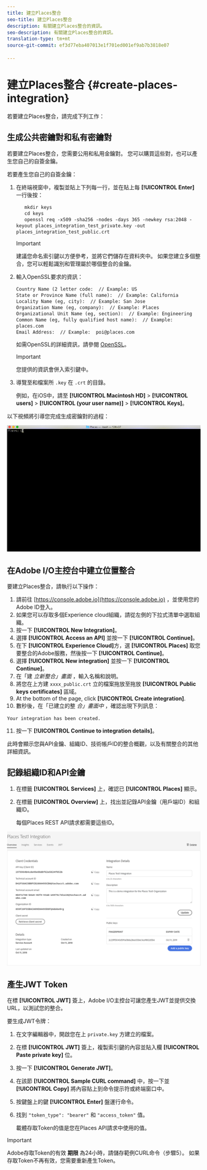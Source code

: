 ```yaml
---
title: 建立Places整合
seo-title: 建立Places整合
description: 有關建立Places整合的資訊。
seo-description: 有關建立Places整合的資訊。
translation-type: tm+mt
source-git-commit: ef3d77eba407013e1f701ed001ef9ab7b3818e07

---
```



# 建立Places整合 {#create-places-integration}

若要建立Places整合，請完成下列工作：

## 生成公共密鑰對和私有密鑰對

若要建立Places整合，您需要公用和私用金鑰對。 您可以購買這些對，也可以產生您自己的自簽金鑰。

若要產生您自己的自簽金鑰：

1. 在終端視窗中，複製並貼上下列每一行，並在貼上每 **[!UICONTROL Enter]** 一行後按：

   ```text
      mkdir keys
      cd keys
      openssl req -x509 -sha256 -nodes -days 365 -newkey rsa:2048 -keyout places_integration_test_private.key -out    places_integration_test_public.crt
   ```

   >[!IMPORTANT]
   >
   >建議您命名索引鍵以方便參考，並將它們儲存在資料夾中。 如果您建立多個整合，您可以輕鬆識別和管理屬於哪個整合的金鑰。

2. 輸入OpenSSL要求的資訊：

   ```text
   Country Name (2 letter code:  // Example: US
   State or Province Name (full name):  // Example: California
   Locality Name (eg, city):  // Example: San Jose
   Organization Name (eg, company):  // Example: Places
   Organizational Unit Name (eg, section):  // Example: Engineering
   Common Name (eg, fully qualified host name):  // Example: places.com
   Email Address:  // Example:  poi@places.com
   ```

   如需OpenSSL的詳細資訊，請參閱 [OpenSSL](https://www.openssl.org/)。

   >[!IMPORTANT]
   >
   >您提供的資訊會併入索引鍵中。

3. 導覽至和檔案所 `.key` 在 `.crt` 的目錄。

   例如，在iOS中，請至 **[!UICONTROL Macintosh HD]** &gt; **[!UICONTROL users]** &gt; **[!UICONTROL (your user name)]** &gt; **[!UICONTROL Keys]**。

以下視頻將引導您完成生成密鑰對的過程：

![](/help/assets/places_integration_video.gif)

## 在Adobe I/O主控台中建立位置整合

要建立Places整合，請執行以下操作：

1. 請前往 [https://console.adobe.io](https://console.adobe.io) ，並使用您的Adobe ID登入。
2. 如果您可以存取多個Experience cloud組織，請從左側的下拉式清單中選取組織。
3. 按一下 **[!UICONTROL New Integration]**。
4. 選擇 **[!UICONTROL Access an API]** 並按一下 **[!UICONTROL Continue]**。
5. 在下 **[!UICONTROL Experience Cloud]**&#x200B;方，選 **[!UICONTROL Places]** 取您要整合的Adobe服務，然後按一下 **[!UICONTROL Continue]**。
6. 選擇 **[!UICONTROL New integration]** 並按一下 **[!UICONTROL Continue]**。
7. 在「建 *立新整合」畫面* ，輸入名稱和說明。
8. 將您在上方建 `xxxx_public.crt` 立的檔案拖放至拖放 **[!UICONTROL Public keys certificates]** 區域。
9. At the bottom of the page, click **[!UICONTROL Create integration]**.
10. 數秒後，在「已建立的整 *合」畫面中* ，確認出現下列訊息：

   `Your integration has been created.`

11. 按一下 **[!UICONTROL Continue to integration details]**。

   此時會顯示您與API金鑰、組織ID、技術帳戶ID的整合概觀，以及有關整合的其他詳細資訊。

## 記錄組織ID和API金鑰

1. 在標籤 **[!UICONTROL Services]** 上，確認已 **[!UICONTROL Places]** 顯示。
2. 在標籤 **[!UICONTROL Overview]** 上，找出並記錄API金鑰（用戶端ID）和組織ID。

   每個Places REST API請求都需要這些ID。

![](/help/assets/places_orgid_api-key.png)

## 產生JWT Token

在標 **[!UICONTROL JWT]** 簽上，Adobe I/O主控台可讓您產生JWT並提供交換URL，以測試您的整合。

要生成JWT令牌：

1. 在文字編輯器中，開啟您在上 `private.key` 方建立的檔案。
2. 在標 **[!UICONTROL JWT]** 簽上，複製索引鍵的內容並貼入欄 **[!UICONTROL Paste private key]** 位。
3. 按一下 **[!UICONTROL Generate JWT]**。
4. 在該節 **[!UICONTROL Sample CURL command]** 中，按一下並 **[!UICONTROL Copy]** 將內容貼上到命令提示符或終端窗口中。
5. 按鍵盤上的鍵 **[!UICONTROL Enter]** 盤運行命令。
6. 找到 `"token_type": "bearer"` 和 `"access_token"` 值。

   載體存取Token的值是您在Places API請求中使用的值。

>[!IMPORTANT]
>
>Adobe存取Token的有效 **期限** 為24小時，請儲存範例CURL命令（步驟5）。 如果存取Token不再有效，您需要重新產生Token。


